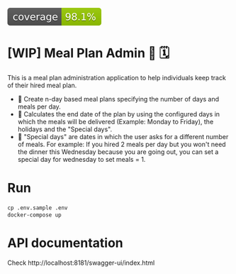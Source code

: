 ![Coverage](.github/badges/jacoco.svg)

# [WIP] Meal Plan Admin 🍜 🗓️
This is a meal plan administration application to help individuals keep track of their hired meal plan.
- 📝 Create n-day based meal plans specifying the number of days and meals per day.
- 📆 Calculates the end date of the plan by using the configured days in which the meals will be delivered (Example: Monday to Friday), the holidays and the "Special days".
- 🍔 "Special days" are dates in which the user asks for a different number of meals. For example: If you hired 2 meals per day but you won't need the dinner this Wednesday because you are going out, you can set a special day for wednesday to set meals = 1.

# Run
```
cp .env.sample .env
docker-compose up
```
 
# API documentation
Check http://localhost:8181/swagger-ui/index.html